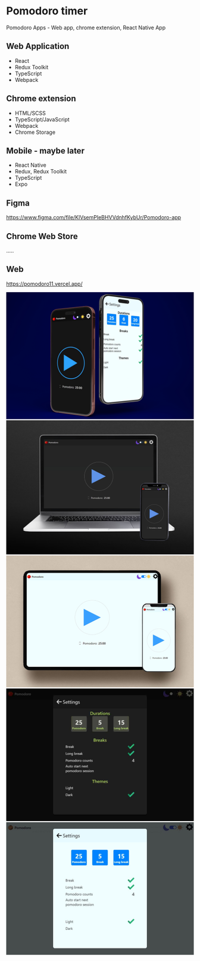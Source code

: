 # Pomodoro timer

Pomodoro Apps - Web app, chrome extension, React Native App

## Web Application

- React
- Redux Toolkit
- TypeScript
- Webpack

## Chrome extension

- HTML/SCSS
- TypeScript/JavaScript
- Webpack
- Chrome Storage

## Mobile - maybe later

- React Native
- Redux, Redux Toolkit
- TypeScript
- Expo

## Figma

https://www.figma.com/file/KlVsemPIeBHVVdnhfKybUr/Pomodoro-app

## Chrome Web Store

.....

## Web

https://pomodoro11.vercel.app/

![Pomodoro-1](./.preview/preview-1.jpg)
![Pomodoro-preview-dark-1](./.preview/preview-dark.jpg)
![Pomodoro-preview-dark-1](./.preview/preview-light.jpg)
![Pomodoro-preview-dark-2](./.preview/preview-dark-2.jpg)
![Pomodoro-preview-light-2](./.preview/preview-light-2.jpg)
